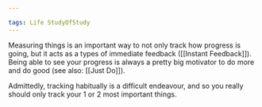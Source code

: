 ```yaml
---

tags: Life StudyOfStudy 
---
```


Measuring things is an important way to not only track how progress is going, but it acts as a types of immediate feedback ([[Instant Feedback]]). Being able to see your progress is always a pretty big motivator to do more and do good (see also: [[Just Do]]).

Admittedly, tracking habitually is a difficult endeavour, and so you really should only track your 1 or 2 most important things.